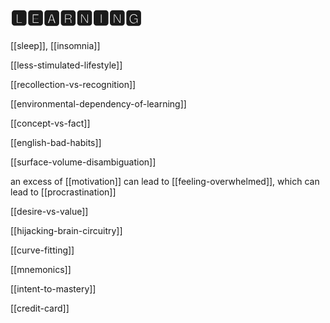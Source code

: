 # 🅻🅴🅰🆁🅽🅸🅽🅶

[[sleep]], [[insomnia]]

[[less-stimulated-lifestyle]]

[[recollection-vs-recognition]]

[[environmental-dependency-of-learning]]

[[concept-vs-fact]]

[[english-bad-habits]]

[[surface-volume-disambiguation]]

an excess of [[motivation]] can lead to [[feeling-overwhelmed]], which can lead to [[procrastination]]

[[desire-vs-value]]

[[hijacking-brain-circuitry]]

[[curve-fitting]]

[[mnemonics]]

[[intent-to-mastery]]

[[credit-card]]
